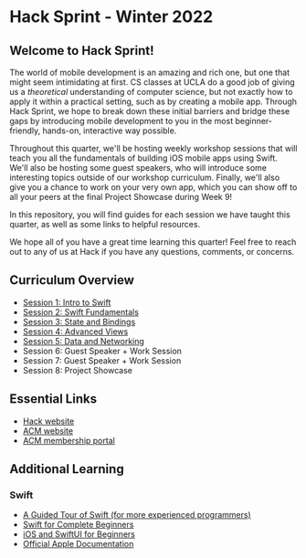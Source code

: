 # Hack Sprint - Winter 2022

## Welcome to Hack Sprint!

The world of mobile development is an amazing and rich one, but one that might seem intimidating at first. CS classes at UCLA do a good job of giving us a *theoretical* understanding of computer science, but not exactly how to apply it within a practical setting, such as by creating a mobile app. Through Hack Sprint, we hope to break down these initial barriers and bridge these gaps by introducing mobile development to you in the most beginner-friendly, hands-on, interactive way possible.

Throughout this quarter, we'll be hosting weekly workshop sessions that will teach you all the fundamentals of building iOS mobile apps using Swift. We'll also be hosting some guest speakers, who will introduce some interesting topics outside of our workshop curriculum. Finally, we'll also give you a chance to work on your very own app, which you can show off to all your peers at the final Project Showcase during Week 9!

In this repository, you will find guides for each session we have taught this quarter, as well as some links to helpful resources.

We hope all of you have a great time learning this quarter! Feel free to reach out to any of us at Hack if you have any questions, comments, or concerns.

## Curriculum Overview

- [Session 1: Intro to Swift](https://github.com/uclaacm/hack-sprint-w22/tree/main/session-1-intro-to-swift)
- [Session 2: Swift Fundamentals](https://github.com/uclaacm/hack-sprint-w22/tree/main/session-2-swift-fundamentals)
- [Session 3: State and Bindings](https://github.com/uclaacm/hack-sprint-w22/tree/main/session-3-state-and-bindings)
- [Session 4: Advanced Views](https://github.com/uclaacm/hack-sprint-w22/tree/main/session-4-advanced-views)
- [Session 5: Data and Networking](https://github.com/uclaacm/hack-sprint-w22/tree/main/session-5-data-and-networking)
- Session 6: Guest Speaker + Work Session
- Session 7: Guest Speaker + Work Session
- Session 8: Project Showcase

## Essential Links

- [Hack website](https://hack.uclaacm.com/)
- [ACM website](https://www.uclaacm.com/)
- [ACM membership portal](https://members.uclaacm.com/)

## Additional Learning

### Swift
- [A Guided Tour of Swift (for more experienced programmers)](https://docs.swift.org/swift-book/GuidedTour/GuidedTour.html)
- [Swift for Complete Beginners](https://www.hackingwithswift.com/read/0/overview)
- [iOS and SwiftUI for Beginners](https://www.raywenderlich.com/ios/paths/learn)
- [Official Apple Documentation](https://www.swift.org/)

